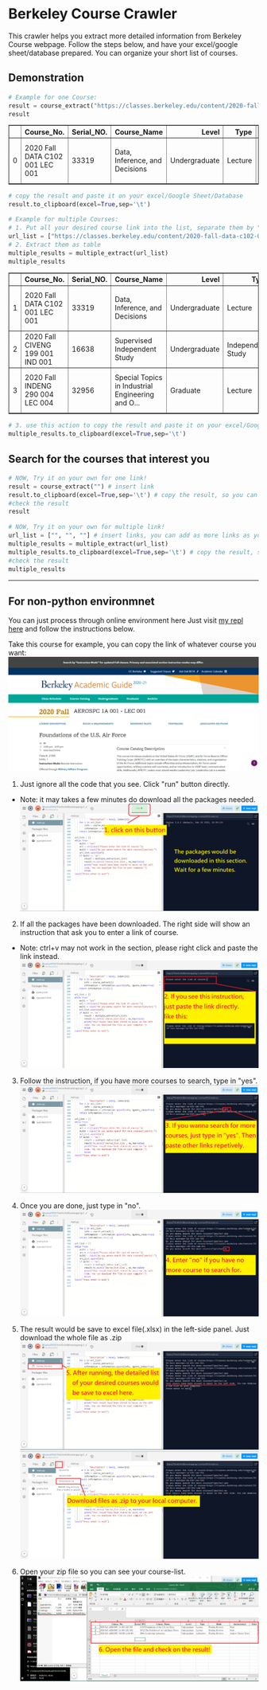 # Berkeley Course Crawler

This crawler helps you extract more detailed information from Berkeley Course webpage. Follow the steps below, and have your excel/google sheet/database prepared. You can organize your short list of courses.




## Demonstration


```python
# Example for one Course: 
result = course_extract("https://classes.berkeley.edu/content/2020-fall-data-c102-001-lec-001") # put the link between ""
result
```



<table border="1" class="dataframe">
  <thead>
    <tr style="text-align: right;">
      <th></th>
      <th>Course_No.</th>
      <th>Serial_NO.</th>
      <th>Course_Name</th>
      <th>Level</th>
      <th>Type</th>
      <th>Mode</th>
      <th>Instructor(s)</th>
      <th>Units</th>
      <th>Start_Time(SF_time)</th>
      <th>End_Time(SF_time)</th>
      <th>Start_Time(TW_time)</th>
      <th>End_Time(TW_time)</th>
      <th>Final_Examination</th>
      <th>Description</th>
    </tr>
  </thead>
  <tbody>
    <tr>
      <td>0</td>
      <td>2020 Fall DATA C102 001 LEC 001</td>
      <td>33319</td>
      <td>Data, Inference, and Decisions</td>
      <td>Undergraduate</td>
      <td>Lecture</td>
      <td>Pending Reviews</td>
      <td>Michael  Jordan, Jacob Noah  Steinhardt</td>
      <td>4</td>
      <td>Tue 14:00 / Thu 14:00</td>
      <td>Tue 15:29 / Thu 15:29</td>
      <td>Wed 05:00 / Fri 05:00</td>
      <td>Wed 06:29 / Fri 06:29</td>
      <td>Written final exam conducted during the schedu...</td>
      <td>This course develops the probabilistic foundat...</td>
    </tr>
  </tbody>
</table>
</div>




```python
# copy the result and paste it on your excel/Google Sheet/Database
result.to_clipboard(excel=True,sep='\t')
```


```python
# Example for multiple Courses:
# 1. Put all your desired course link into the list, separate them by ","
url_list = ["https://classes.berkeley.edu/content/2020-fall-data-c102-001-lec-001", "https://classes.berkeley.edu/content/2020-fall-civeng-199-001-ind-001", "https://classes.berkeley.edu/content/2020-fall-indeng-290-004-lec-004"]
# 2. Extract them as table
multiple_results = multiple_extract(url_list)
multiple_results
```


<table border="1" class="dataframe">
  <thead>
    <tr style="text-align: right;">
      <th></th>
      <th>Course_No.</th>
      <th>Serial_NO.</th>
      <th>Course_Name</th>
      <th>Level</th>
      <th>Type</th>
      <th>Mode</th>
      <th>Instructor(s)</th>
      <th>Units</th>
      <th>Start_Time(SF_time)</th>
      <th>End_Time(SF_time)</th>
      <th>Start_Time(TW_time)</th>
      <th>End_Time(TW_time)</th>
      <th>Final_Examination</th>
      <th>Description</th>
    </tr>
  </thead>
  <tbody>
    <tr>
      <td>1</td>
      <td>2020 Fall DATA C102 001 LEC 001</td>
      <td>33319</td>
      <td>Data, Inference, and Decisions</td>
      <td>Undergraduate</td>
      <td>Lecture</td>
      <td>Pending Reviews</td>
      <td>Michael  Jordan, Jacob Noah  Steinhardt</td>
      <td>4</td>
      <td>Tue 14:00 / Thu 14:00</td>
      <td>Tue 15:29 / Thu 15:29</td>
      <td>Wed 05:00 / Fri 05:00</td>
      <td>Wed 06:29 / Fri 06:29</td>
      <td>Written final exam conducted during the schedu...</td>
      <td>This course develops the probabilistic foundat...</td>
    </tr>
    <tr>
      <td>2</td>
      <td>2020 Fall CIVENG 199 001 IND 001</td>
      <td>16638</td>
      <td>Supervised Independent Study</td>
      <td>Undergraduate</td>
      <td>Independent Study</td>
      <td>Pending Reviews</td>
      <td>Norman A Abrahamson</td>
      <td>1 to 4</td>
      <td></td>
      <td></td>
      <td></td>
      <td></td>
      <td>No final exam</td>
      <td>Supervised independent study.</td>
    </tr>
    <tr>
      <td>3</td>
      <td>2020 Fall INDENG 290 004 LEC 004</td>
      <td>32956</td>
      <td>Special Topics in Industrial Engineering and O...</td>
      <td>Graduate</td>
      <td>Lecture</td>
      <td>Asynchronous Instruction</td>
      <td>Barna  Saha</td>
      <td>2 to 3</td>
      <td>Tue 14:00 / Thu 14:00</td>
      <td>Tue 15:29 / Thu 15:29</td>
      <td>Wed 05:00 / Fri 05:00</td>
      <td>Wed 06:29 / Fri 06:29</td>
      <td>Written final exam conducted during the schedu...</td>
      <td>Lectures and appropriate assignments on fundam...</td>
    </tr>
  </tbody>
</table>
</div>




```python
# 3. use this action to copy the result and paste it on your excel/Google Sheet/Database
multiple_results.to_clipboard(excel=True,sep='\t')
```

## Search for the courses that interest you


```python
# NOW, Try it on your own for one link!
result = course_extract("") # insert link
result.to_clipboard(excel=True,sep='\t') # copy the result, so you can paste it elsewhere
#check the result
result
```


```python
# NOW, Try it on your own for multiple link!
url_list = ["", "", ""] # insert links, you can add as more links as you want
multiple_results = multiple_extract(url_list)
multiple_results.to_clipboard(excel=True,sep='\t') # copy the result, so you can paste it elsewhere
#check the result
multiple_results
```

***

## For non-python environmnet

You can just process through online environment here
Just visit [my repl here](https://repl.it/@cartus0910/TrimOrchidBootstrapping-2) and follow the instructions below.

Take this course for example, you can copy the link of whatever course you want:
![image](https://github.com/cartus0910/Berkeley_Course_Crawler/blob/master/Steps_img/webpage.png)

1. Just ignore all the code that you see. Click "run" button directly.
*  Note: it may takes a few minutes do download all the packages needed.
![image](https://github.com/cartus0910/Berkeley_Course_Crawler/blob/master/Steps_img/step1.png)

2. If all the packages have been downloaded. The right side will show an instruction that ask you to enter a link of course.
*  Note: ctrl+v may not work in the section, please right click and paste the link instead.
![image](https://github.com/cartus0910/Berkeley_Course_Crawler/blob/master/Steps_img/step2.png)

3. Follow the instruction, if you have more courses to search, type in "yes".
![image](https://github.com/cartus0910/Berkeley_Course_Crawler/blob/master/Steps_img/step3.png)

4. Once you are done, just type in "no".
![image](https://github.com/cartus0910/Berkeley_Course_Crawler/blob/master/Steps_img/step4.png)

5. The result would be save to excel file(.xlsx) in the left-side panel. Just download the whole file as .zip
![image](https://github.com/cartus0910/Berkeley_Course_Crawler/blob/master/Steps_img/step5.png)
![image](https://github.com/cartus0910/Berkeley_Course_Crawler/blob/master/Steps_img/step5.5.png)

6. Open your zip file so you can see your course-list.
![image](https://github.com/cartus0910/Berkeley_Course_Crawler/blob/master/Steps_img/step6.png)
